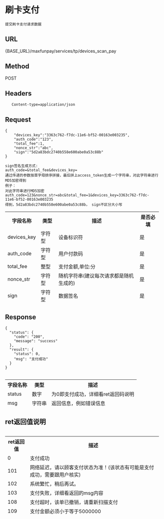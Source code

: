 # 刷卡支付

	提交刷卡支付请求数据

## URL
   {BASE_URL}/maxfunpay/services/tp/devices_scan_pay

## Method
   POST

## Headers
```
   Content-type=application/json
```

## Request
```
{
	"devices_key":"3363c762-f7dc-11e6-bf52-00163e003235",
	"auth_code":"123",
	"total_fee":1,
	"nonce_str":"abc",
	"sign":"5d2a83bdc2740b558e600abe0a53c88b"
}

sign签名生成方式:
auth_code=&total_fee&devices_key=
通过传递的参数按首字母排序拼接，最后拼上access_token生成一个字符串，对此字符串进行MD5加密得到
例子：
对此字符串进行MD5加密
auth_code=123&nonce_str=abc&total_fee=1&devices_key=3363c762-f7dc-11e6-bf52-00163e003235
得到，5d2a83bdc2740b558e600abe0a53c88b， sign不区分大小写

```
<table data-tablesaw-sortable>
    <thead>
        <tr>
            <th data-tablesaw-sortable-col data-tablesaw-sortable-default-col>字段名称</th>
            <th data-tablesaw-sortable-col>类型</th>
            <th data-tablesaw-sortable-col>描述</th>
            <th data-tablesaw-sortable-col>是否必填</th>
        </tr>
		<tr>
            <td>devices_key</th>
            <td>字符型</th>
            <td>设备标识符</th>
            <td>是</th>
        </tr>
		<tr>
            <td>auth_code</th>
            <td>字符型</th>
            <td>用户付款码</th>
            <td>是</th>
        </tr>
		<tr>
            <td>total_fee</th>
            <td>整型</th>
            <td>支付金额,单位:分</th>
            <td>是</th>
        </tr>
		<tr>
            <td>nonce_str</th>
            <td>字符型</th>
            <td>随机字符串(建议每次请求都是随机生成的)</th>
            <td>是</th>
        </tr>
        <tr>
            <td>sign</th>
            <td>字符型</th>
            <td>数据签名</th>
            <td>是</th>
        </tr>
    </thead>
<table>


## Response
```
{
  "status": {
    "code": "200",
    "message": "success"
  },
  "result": {
    "status": 0,
    "msg": "支付成功"
  }
}
```
<table data-tablesaw-sortable>
    <thead>
        <tr>
            <th data-tablesaw-sortable-col data-tablesaw-sortable-default-col>字段名称</th>
            <th data-tablesaw-sortable-col>类型</th>
            <th data-tablesaw-sortable-col>描述</th>
        </tr>
		<tr>
			<td>status</th>
			<td>数字</th>
			<td>为0即支付成功，详细看ret返回码说明</th>
		</tr>
		<tr>
			<td>msg</th>
			<td>字符串</th>
			<td>返回信息，例如错误信息</th>
		</tr>
    </thead>
<table>

## ret返回值说明

<table data-tablesaw-sortable>
    <thead>
        <tr>
            <th data-tablesaw-sortable-col data-tablesaw-sortable-default-col>ret返回值</th>
            <th data-tablesaw-sortable-col>描述</th>
        </tr>
		<tr>
			<td>0</th>
			<td>支付成功</th>
		</tr>
		<tr>
			<td>101</th>
			<td>网络延迟，请以顾客支付状态为准！(该状态有可能是支付成功，需要跟用户核实)</th>
		</tr> 
		<tr>
			<td>102</th>
			<td>系统繁忙，稍后再试。</th>
		</tr>
		<tr>
			<td>103</th>
			<td>支付失败，详细看返回的msg内容</th>
		</tr>
		<tr>
			<td>108</th>
			<td>支付超时，该单已撤销，请重新扫描支付</th>
		</tr> 
		<tr>
			<td>109</th>
			<td>支付金额必须小于等于5000000</th>
		</tr> 
    </thead>
<table>
